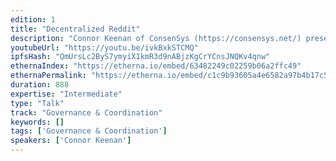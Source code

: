 ```yaml
---
edition: 1
title: "Decentralized Reddit"
description: "Connor Keenan of ConsenSys (https://consensys.net/) presents on his decentralized version of Reddit built on Ethereum."
youtubeUrl: "https://youtu.be/ivkBxkSTCMQ"
ipfsHash: "QmUrsLc2ByS7ymyiX1kmR3d9nABjzKgCrYCnsJNQKv4qnw"
ethernaIndex: "https://etherna.io/embed/63482249c02259b06a2ffc49"
ethernaPermalink: "https://etherna.io/embed/c1c9b93605a4e6582a97b4b17c5f509e241f9d212515ae137ad967ff8a7ef49f"
duration: 888
expertise: "Intermediate"
type: "Talk"
track: "Governance & Coordination"
keywords: []
tags: ['Governance & Coordination']
speakers: ['Connor Keenan']
---
```


